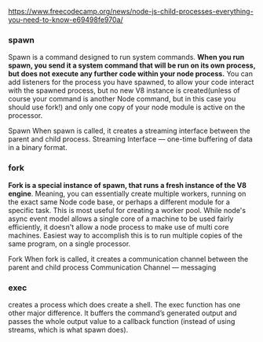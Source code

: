 https://www.freecodecamp.org/news/node-js-child-processes-everything-you-need-to-know-e69498fe970a/

### spawn 

Spawn is a command designed to run system commands. 
**When you run spawn, you send it a system command that will be run on its own process, but does not execute any further code within your node process.** You can add listeners for the process you have spawned, to allow your code interact with the spawned process, but no new V8 instance is created(unless of course your command is another Node command, but in this case you should use fork!) and only one copy of your node module is active on the processor.

Spawn
When spawn is called, it creates a streaming interface between the parent and child process. Streaming Interface — one-time buffering of data in a binary format.


### fork
**Fork is a special instance of spawn, that runs a fresh instance of the V8 engine**. Meaning, you can essentially create multiple workers, running on the exact same Node code base, or perhaps a different module for a specific task. This is most useful for creating a worker pool. While node's async event model allows a single core of a machine to be used fairly efficiently, it doesn't allow a node process to make use of multi core machines. Easiest way to accomplish this is to run multiple copies of the same program, on a single processor.

Fork
When fork is called, it creates a communication channel between the parent and child process Communication Channel — messaging


### exec

creates a process which does create a shell. The exec function has one other major difference. It buffers the command’s generated output and passes the whole output value to a callback function (instead of using streams, which is what spawn does).

